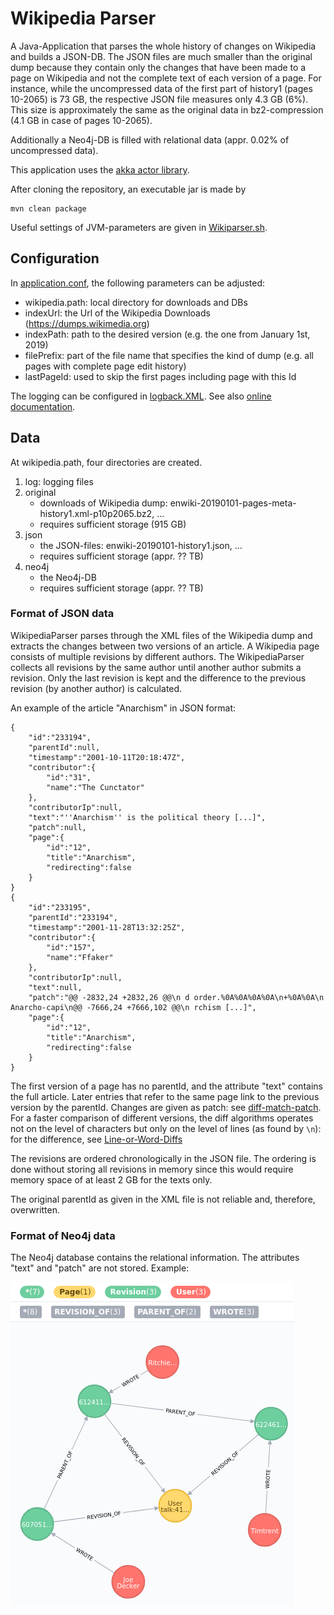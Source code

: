 # Wikipedia Parser

A Java-Application that parses the whole history of changes on Wikipedia and builds a JSON-DB. The JSON files are much smaller than the original dump because they contain only the changes that have been made to a page on Wikipedia and not the complete text of each version of a page. For instance, while the uncompressed data of the first part of history1 (pages 10-2065) is 73 GB, the respective JSON file measures only 4.3 GB (6%). This size is approximately the same as the original data in bz2-compression (4.1 GB in case of pages 10-2065). 

Additionally a Neo4j-DB is filled with relational data (appr. 0.02% of uncompressed data). 

This application uses the [akka actor library](https://akka.io/). 

After cloning the repository, an executable jar is made by

```
mvn clean package
```

Useful settings of JVM-parameters are given in [Wikiparser.sh](Wikiparser.sh).

## Configuration

In [application.conf](src/main/resources/application.conf), the following parameters can be adjusted:
- wikipedia.path: local directory for downloads and DBs
- indexUrl: the Url of the Wikipedia Downloads (https://dumps.wikimedia.org)
- indexPath: path to the desired version (e.g. the one from January 1st, 2019)
- filePrefix: part of the file name that specifies the kind of dump (e.g. all pages with complete page edit history)
- lastPageId: used to skip the first pages including page with this Id

The logging can be configured in [logback.XML](src/main/resources/logback.xml). See also [online documentation](https://logback.qos.ch/manual/configuration.html).

## Data

At wikipedia.path, four directories are created.

1. log: logging files
2. original
    - downloads of Wikipedia dump: enwiki-20190101-pages-meta-history1.xml-p10p2065.bz2, ...
    - requires sufficient storage (915 GB)
3. json
    - the JSON-files: enwiki-20190101-history1.json, ...
    - requires sufficient storage (appr. ?? TB) 
4. neo4j
    - the Neo4j-DB
    - requires sufficient storage (appr. ?? TB)
    
### Format of JSON data

WikipediaParser parses through the XML files of the Wikipedia dump and extracts the changes between two versions of an article. A Wikipedia page consists of multiple revisions by different authors. The WikipediaParser collects all revisions by the same author until another author submits a revision. Only the last revision is kept and the difference to the previous revision (by another author) is calculated.

An example of the article "Anarchism" in JSON format:

```
{
	"id":"233194",
	"parentId":null,
	"timestamp":"2001-10-11T20:18:47Z",
	"contributor":{
		"id":"31",
		"name":"The Cunctator"
	},
	"contributorIp":null,
	"text":"''Anarchism'' is the political theory [...]",
	"patch":null,
	"page":{
		"id":"12",
		"title":"Anarchism",
		"redirecting":false
	}
}
{
	"id":"233195",
	"parentId":"233194",
	"timestamp":"2001-11-28T13:32:25Z",
	"contributor":{
		"id":"157",
		"name":"Ffaker"
	},
	"contributorIp":null,
	"text":null,
	"patch":"@@ -2832,24 +2832,26 @@\n d order.%0A%0A%0A%0A\n+%0A%0A\n Anarcho-capi\n@@ -7666,24 +7666,102 @@\n rchism [...]",
	"page":{
		"id":"12",
		"title":"Anarchism",
		"redirecting":false
	}
}
```

The first version of a page has no parentId, and the attribute "text" contains the full article. Later entries that refer to the same page link to the previous version by the parentId. Changes are given as patch: see [diff-match-patch](https://github.com/google/diff-match-patch). For a faster comparison of different versions, the diff algorithms operates not on the level of characters but only on the level of lines (as found by `\n`): for the difference, see [Line-or-Word-Diffs](https://github.com/google/diff-match-patch/wiki/Line-or-Word-Diffs)

The revisions are ordered chronologically in the JSON file. The ordering is done without storing all revisions in memory since this would require memory space of at least 2 GB for the texts only.

The original parentId as given in the XML file is not reliable and, therefore, overwritten.

### Format of Neo4j data

The Neo4j database contains the relational information. The attributes "text" and "patch" are not stored. Example: 

![](neo4jExample.png)
